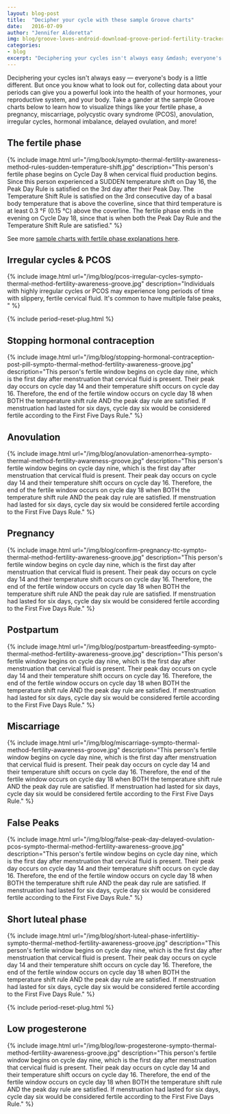 ```yaml
---
layout: blog-post
title:  "Decipher your cycle with these sample Groove charts"
date:   2016-07-09
author: "Jennifer Aldoretta"
img: blog/groove-loves-android-download-groove-period-fertility-tracker-on-android.png
categories:
- blog
excerpt: "Deciphering your cycles isn't always easy &mdash; everyone's body is a little different. But once you know what to look out for, collecting data about your periods can give you a powerful look into the health of your hormones, your reproductive system, and your body ..."
---
```


Deciphering your cycles isn't always easy &mdash; everyone's body is a little different. But once you know what to look out for, collecting data about your periods can give you a powerful look into the health of your hormones, your reproductive system, and your body. Take a gander at the sample Groove charts below to learn how to visualize things like your fertile phase, a pregnancy, miscarriage, polycystic ovary syndrome (PCOS), anovulation, irregular cycles, hormonal imbalance, delayed ovulation, and more!

## The fertile phase ##

{% include image.html url="/img/book/sympto-thermal-fertility-awareness-method-rules-sudden-temperature-shift.jpg" description="This person's fertile phase begins on Cycle Day 8 when cervical fluid production begins. Since this person experienced a SUDDEN temperature shift on Day 16, the Peak Day Rule is satisfied on the 3rd day after their Peak Day. The Temperature Shift Rule is satisfied on the 3rd consecutive day of a basal body temperature that is above the coverline, since that third temperature is at least 0.3 &deg;F (0.15 &deg;C) above the coverline. The fertile phase ends in the evening on Cycle Day 18, since that is when both the Peak Day Rule and the Temperature Shift Rule are satisfied." %}

See more <a class="text-link" href="/the-cycle/chapter-7-the-rules-of-the-sympto-thermal-method/#sample-STM-charts">sample charts with fertile phase explanations here</a>.

## Irregular cycles &amp; PCOS ##

{% include image.html url="/img/blog/pcos-irregular-cycles-sympto-thermal-method-fertility-awareness-groove.jpg" description="Individuals with highly irregular cycles or PCOS may experience long periods of time with slippery, fertile cervical fluid. It's common to have multiple false peaks, " %}

{% include period-reset-plug.html %}

## Stopping hormonal contraception ##

{% include image.html url="/img/blog/stopping-hormonal-contraception-post-pill-sympto-thermal-method-fertility-awareness-groove.jpg" description="This person's fertile window begins on cycle day nine, which is the first day after menstruation that cervical fluid is present. Their peak day occurs on cycle day 14 and their temperature shift occurs on cycle day 16. Therefore, the end of the fertile window occurs on cycle day 18 when BOTH the temperature shift rule AND the peak day rule are satisfied. If menstruation had lasted for six days, cycle day six would be considered fertile according to the First Five Days Rule." %}

## Anovulation ##

{% include image.html url="/img/blog/anovulation-amenorrhea-sympto-thermal-method-fertility-awareness-groove.jpg" description="This person's fertile window begins on cycle day nine, which is the first day after menstruation that cervical fluid is present. Their peak day occurs on cycle day 14 and their temperature shift occurs on cycle day 16. Therefore, the end of the fertile window occurs on cycle day 18 when BOTH the temperature shift rule AND the peak day rule are satisfied. If menstruation had lasted for six days, cycle day six would be considered fertile according to the First Five Days Rule." %}

## Pregnancy ##

{% include image.html url="/img/blog/confirm-pregnancy-ttc-sympto-thermal-method-fertility-awareness-groove.jpg" description="This person's fertile window begins on cycle day nine, which is the first day after menstruation that cervical fluid is present. Their peak day occurs on cycle day 14 and their temperature shift occurs on cycle day 16. Therefore, the end of the fertile window occurs on cycle day 18 when BOTH the temperature shift rule AND the peak day rule are satisfied. If menstruation had lasted for six days, cycle day six would be considered fertile according to the First Five Days Rule." %}

## Postpartum ##

{% include image.html url="/img/blog/postpartum-breastfeeding-sympto-thermal-method-fertility-awareness-groove.jpg" description="This person's fertile window begins on cycle day nine, which is the first day after menstruation that cervical fluid is present. Their peak day occurs on cycle day 14 and their temperature shift occurs on cycle day 16. Therefore, the end of the fertile window occurs on cycle day 18 when BOTH the temperature shift rule AND the peak day rule are satisfied. If menstruation had lasted for six days, cycle day six would be considered fertile according to the First Five Days Rule." %}

## Miscarriage ##

{% include image.html url="/img/blog/miscarriage-sympto-thermal-method-fertility-awareness-groove.jpg" description="This person's fertile window begins on cycle day nine, which is the first day after menstruation that cervical fluid is present. Their peak day occurs on cycle day 14 and their temperature shift occurs on cycle day 16. Therefore, the end of the fertile window occurs on cycle day 18 when BOTH the temperature shift rule AND the peak day rule are satisfied. If menstruation had lasted for six days, cycle day six would be considered fertile according to the First Five Days Rule." %}

## False Peaks ##

{% include image.html url="/img/blog/false-peak-day-delayed-ovulation-pcos-sympto-thermal-method-fertility-awareness-groove.jpg" description="This person's fertile window begins on cycle day nine, which is the first day after menstruation that cervical fluid is present. Their peak day occurs on cycle day 14 and their temperature shift occurs on cycle day 16. Therefore, the end of the fertile window occurs on cycle day 18 when BOTH the temperature shift rule AND the peak day rule are satisfied. If menstruation had lasted for six days, cycle day six would be considered fertile according to the First Five Days Rule." %}

## Short luteal phase ##

{% include image.html url="/img/blog/short-luteal-phase-infertilitiy-sympto-thermal-method-fertility-awareness-groove.jpg" description="This person's fertile window begins on cycle day nine, which is the first day after menstruation that cervical fluid is present. Their peak day occurs on cycle day 14 and their temperature shift occurs on cycle day 16. Therefore, the end of the fertile window occurs on cycle day 18 when BOTH the temperature shift rule AND the peak day rule are satisfied. If menstruation had lasted for six days, cycle day six would be considered fertile according to the First Five Days Rule." %}

{% include period-reset-plug.html %}

## Low progesterone ##

{% include image.html url="/img/blog/low-progesterone-sympto-thermal-method-fertility-awareness-groove.jpg" description="This person's fertile window begins on cycle day nine, which is the first day after menstruation that cervical fluid is present. Their peak day occurs on cycle day 14 and their temperature shift occurs on cycle day 16. Therefore, the end of the fertile window occurs on cycle day 18 when BOTH the temperature shift rule AND the peak day rule are satisfied. If menstruation had lasted for six days, cycle day six would be considered fertile according to the First Five Days Rule." %}